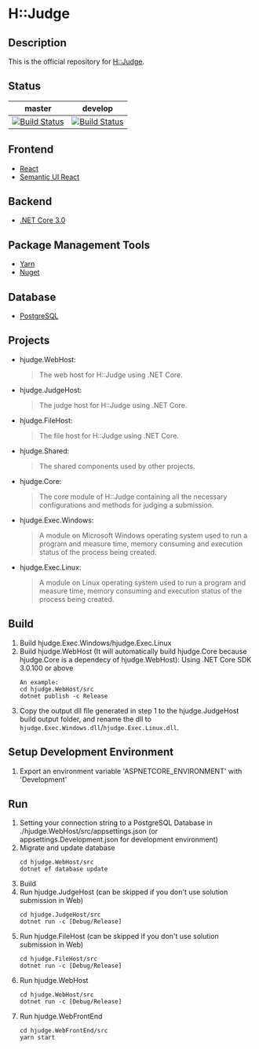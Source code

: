 # H::Judge

## Description
This is the official repository for [H::Judge](https://hjudge.com).

## Status
| master | develop |
| ------ | ------- |
| [![Build Status](https://dev.azure.com/hez2010/H-Judge/_apis/build/status/H-Judge-CI?branchName=master)](https://dev.azure.com/hez2010/H-Judge/_build/latest?definitionId=5&branchName=master) | [![Build Status](https://dev.azure.com/hez2010/H-Judge/_apis/build/status/H-Judge-CI?branchName=develop)](https://dev.azure.com/hez2010/H-Judge/_build/latest?definitionId=5&branchName=develop) |

## Frontend
- [React](https://reactjs.org/)
- [Semantic UI React](https://react.semantic-ui.com/)

## Backend
- [.NET Core 3.0](https://www.microsoft.com/net/)

## Package Management Tools
- [Yarn](https://yarnpkg.com/)
- [Nuget](https://www.nuget.org/)

## Database
- [PostgreSQL](https://www.postgresql.org/)

## Projects
- hjudge.WebHost:
    > The web host for H::Judge using .NET Core. 
- hjudge.JudgeHost:
    > The judge host for H::Judge using .NET Core. 
- hjudge.FileHost:
    > The file host for H::Judge using .NET Core. 
- hjudge.Shared:
    > The shared components used by other projects. 
- hjudge.Core:
    > The core module of H::Judge containing all the necessary configurations and methods for judging a submission. 
- hjudge.Exec.Windows:
    > A module on Microsoft Windows operating system used to run a program and measure time, memory consuming and execution status of the process being created. 
- hjudge.Exec.Linux:
    > A module on Linux operating system used to run a program and measure time, memory consuming and execution status of the process being created. 

## Build
1. Build hjudge.Exec.Windows/hjudge.Exec.Linux
2. Build hjudge.WebHost (It will automatically build hjudge.Core because hjudge.Core is a dependecy of hjudge.WebHost): Using .NET Core SDK 3.0.100 or above
    ```
    An example:
    cd hjudge.WebHost/src
    dotnet publish -c Release
    ```
3. Copy the output dll file generated in step 1 to the hjudge.JudgeHost build output folder, and rename the dll to `hjudge.Exec.Windows.dll`/`hjudge.Exec.Linux.dll`.


## Setup Development Environment
1. Export an environment variable 'ASPNETCORE_ENVIRONMENT' with 'Development'

## Run
1. Setting your connection string to a PostgreSQL Database in ./hjudge.WebHost/src/appsettings.json (or appsettings.Development.json for development environment)
2. Migrate and update database
    ```
    cd hjudge.WebHost/src
    dotnet ef database update
    ```
3. Build
4. Run hjudge.JudgeHost (can be skipped if you don't use solution submission in Web)
    ```
    cd hjudge.JudgeHost/src
    dotnet run -c [Debug/Release]
    ```
5. Run hjudge.FileHost (can be skipped if you don't use solution submission in Web)
    ```
    cd hjudge.FileHost/src
    dotnet run -c [Debug/Release]
    ```
6. Run hjudge.WebHost
    ```
    cd hjudge.WebHost/src
    dotnet run -c [Debug/Release]
    ```
7. Run hjudge.WebFrontEnd
    ```
    cd hjudge.WebFrontEnd/src
    yarn start
    ```